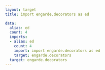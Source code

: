 ```yaml
---
layout: target
title: import engarde.decorators as ed

data:
  alias: ed
  count: 4
  imports:
  - alias: ed
    count: 4
    import: import engarde.decorators as ed
    target: engarde.decorators
  target: engarde.decorators
---
```

